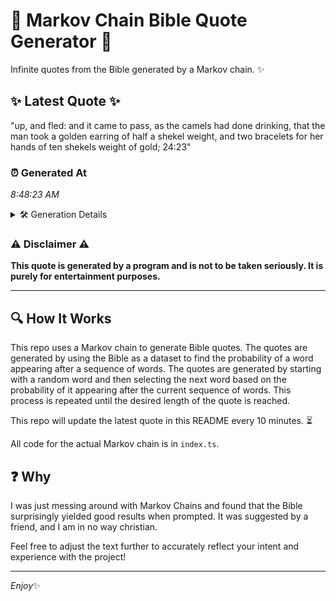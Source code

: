 # 📖 Markov Chain Bible Quote Generator 📖

Infinite quotes from the Bible generated by a Markov chain. ✨

## ✨ Latest Quote ✨
"up, and fled: and it came to pass, as the camels had done drinking, that the man took a golden earring of half a shekel weight, and two bracelets for her hands of ten shekels weight of gold; 24:23"

### ⏰ Generated At
*8:48:23 AM*

<details>
    <summary>🛠️ Generation Details</summary>
    <p>
        <strong>🌱 Seed:</strong> up,<br>
        <strong>🔄 Iterations:</strong> 38<br>
        <strong>📜 Context History:</strong><br>[ up, ]: and<br>[ up,, and ]: fled:<br>[ up,, and, fled: ]: and<br>[ up,, and, fled:, and ]: it<br>[ up,, and, fled:, and, it ]: came<br>[ up,, and, fled:, and, it, came ]: to<br>[ and, fled:, and, it, came, to ]: pass,<br>[ fled:, and, it, came, to, pass, ]: as<br>[ and, it, came, to, pass,, as ]: the<br>[ it, came, to, pass,, as, the ]: camels<br>[ came, to, pass,, as, the, camels ]: had<br>[ to, pass,, as, the, camels, had ]: done<br>[ pass,, as, the, camels, had, done ]: drinking,<br>[ as, the, camels, had, done, drinking, ]: that<br>[ the, camels, had, done, drinking,, that ]: the<br>[ camels, had, done, drinking,, that, the ]: man<br>[ had, done, drinking,, that, the, man ]: took<br>[ done, drinking,, that, the, man, took ]: a<br>[ drinking,, that, the, man, took, a ]: golden<br>[ that, the, man, took, a, golden ]: earring<br>[ the, man, took, a, golden, earring ]: of<br>[ man, took, a, golden, earring, of ]: half<br>[ took, a, golden, earring, of, half ]: a<br>[ a, golden, earring, of, half, a ]: shekel<br>[ golden, earring, of, half, a, shekel ]: weight,<br>[ earring, of, half, a, shekel, weight, ]: and<br>[ of, half, a, shekel, weight,, and ]: two<br>[ half, a, shekel, weight,, and, two ]: bracelets<br>[ a, shekel, weight,, and, two, bracelets ]: for<br>[ shekel, weight,, and, two, bracelets, for ]: her<br>[ weight,, and, two, bracelets, for, her ]: hands<br>[ and, two, bracelets, for, her, hands ]: of<br>[ two, bracelets, for, her, hands, of ]: ten<br>[ bracelets, for, her, hands, of, ten ]: shekels<br>[ for, her, hands, of, ten, shekels ]: weight<br>[ her, hands, of, ten, shekels, weight ]: of<br>[ hands, of, ten, shekels, weight, of ]: gold;<br>[ of, ten, shekels, weight, of, gold; ]: 24:23<br>
    </p>
</details>

### ⚠️ Disclaimer ⚠️
**This quote is generated by a program and is not to be taken seriously. It is purely for entertainment purposes.**

---

## 🔍 How It Works

This repo uses a Markov chain to generate Bible quotes. The quotes are generated by using the Bible as a dataset to find the probability of a word appearing after a sequence of words. The quotes are generated by starting with a random word and then selecting the next word based on the probability of it appearing after the current sequence of words. This process is repeated until the desired length of the quote is reached.

This repo will update the latest quote in this README every 10 minutes. ⏳

All code for the actual Markov chain is in `index.ts`.

## ❓ Why

I was just messing around with Markov Chains and found that the Bible surprisingly yielded good results when prompted. 
It was suggested by a friend, and I am in no way christian.

Feel free to adjust the text further to accurately reflect your intent and experience with the project!

---

*Enjoy*✨
